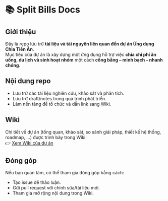# 📚 Split Bills Docs

## Giới thiệu
Đây là repo lưu trữ **tài liệu và tài nguyên liên quan đến dự án Ứng dụng Chia Tiền Ăn**.  
Mục tiêu của dự án là xây dựng một ứng dụng hỗ trợ việc **chia chi phí ăn uống, du lịch và sinh hoạt nhóm** một cách **công bằng – minh bạch – nhanh chóng**.

## Nội dung repo
- Lưu trữ các tài liệu nghiên cứu, khảo sát và phân tích.  
- Lưu trữ draft/notes trong quá trình phát triển.  
- Làm nền tảng để tổ chức và dẫn link sang Wiki.  

## Wiki
Chi tiết về dự án (tổng quan, khảo sát, so sánh giải pháp, thiết kế hệ thống, roadmap, …) được trình bày trong Wiki:  
👉 [Xem Wiki của dự án](https://github.com/Spicy-Box/bill-split-docs/wiki)

## Đóng góp
Nếu bạn quan tâm, có thể tham gia đóng góp bằng cách:
- Tạo issue để thảo luận.  
- Gửi pull request với chỉnh sửa/tài liệu mới.  
- Tham gia mở rộng nội dung trong Wiki.  
